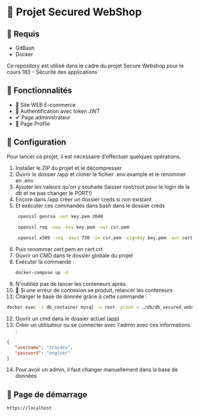 # 📌 Projet Secured WebShop

## 🛑 Requis
 - GitBash
 - Docker

Ce repository est utilisé dans le cadre du projet Secure Webshop pour le cours 183 - Sécurité des applications
## 🚀 Fonctionnalités
- 🛒 Site WEB E-commerce
- 🔐 Authentification avec token JWT 
- ✔ Page administrateur  
- 🧔 Page Profile
  
## 🔧 Configuration
Pour lancer ce projet, il est nécessaire d'effectuer quelques opérations.

1) Installer le ZIP du projet et le décompresser
2) Ouvrir le dossier /app et cloner le fichier .env.example et le renommer en .env
3) Ajouter les valeurs qu'on y souhaite (laisser root/root pour le login de la db et ne pas changer le PORT!)
4) Encore dans /app créer un dossier creds si non existant
5) Et exécuter ces commandes dans bash dans le dossier creds
   ```bash
    openssl genrsa -out key.pem 2048
 
    openssl req -new -key key.pem -out csr.pem
   
    openssl x509 -req -days 730 -in csr.pem -signkey key.pem -out cert.pem
   ```
6) Puis renommer cert.pem en cert.crt
7) Ouvrir un CMD dans le dossier globale du projet
8) Exécuter la commande :
   ```bash
   docker-compose up -d
   ```
9) N'oubliez pas de lancer les conteneurs après.
10) 🛑 Si une erreur de connexion se produit, relancer les conteneurs
11) Charger le base de donnée grâce à cette commande :
   ```bash
   docker exec -i db_container mysql -u root -proot < ./db/db_secured_webshop.sql
   ```
12) Ouvrir un cmd dans le dossier actuel (app)
13) Créer un utilisateur ou se connecter avec l'admin avec ces informations :
   ```json
   {
      "username": "zraidex",
      "password": "onglier"
   }
   ```
14) Pour avoir un admin, il faut changer manuellement dans la base de données

## 📃 Page de démarrage
```url
https://localhost
```
